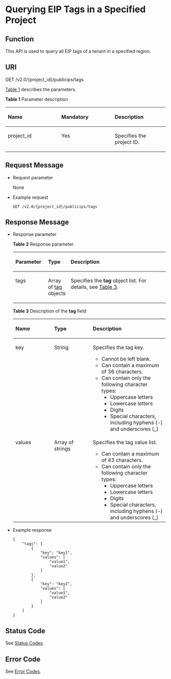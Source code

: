 # Querying EIP Tags in a Specified Project<a name="eip_apitag_0006"></a>

## Function<a name="en-us_topic_0201534134_section5413192818251"></a>

This API is used to query all EIP tags of a tenant in a specified region.

## URI<a name="en-us_topic_0201534134_section1414182816254"></a>

GET /v2.0/\{project\_id\}/publicips/tags

[Table 1](#en-us_topic_0201534134_table27380479)  describes the parameters.

**Table  1**  Parameter description

<a name="en-us_topic_0201534134_table27380479"></a>
<table><thead align="left"><tr id="en-us_topic_0201534134_row28751554"><th class="cellrowborder" valign="top" width="33.33333333333333%" id="mcps1.2.4.1.1"><p id="en-us_topic_0201534134_p47174532"><a name="en-us_topic_0201534134_p47174532"></a><a name="en-us_topic_0201534134_p47174532"></a><strong id="en-us_topic_0201534134_b9454114443811"><a name="en-us_topic_0201534134_b9454114443811"></a><a name="en-us_topic_0201534134_b9454114443811"></a>Name</strong></p>
</th>
<th class="cellrowborder" valign="top" width="33.33333333333333%" id="mcps1.2.4.1.2"><p id="en-us_topic_0201534134_p63040734"><a name="en-us_topic_0201534134_p63040734"></a><a name="en-us_topic_0201534134_p63040734"></a><strong id="en-us_topic_0201534134_b14594114816383"><a name="en-us_topic_0201534134_b14594114816383"></a><a name="en-us_topic_0201534134_b14594114816383"></a>Mandatory</strong></p>
</th>
<th class="cellrowborder" valign="top" width="33.33333333333333%" id="mcps1.2.4.1.3"><p id="en-us_topic_0201534134_p6025849"><a name="en-us_topic_0201534134_p6025849"></a><a name="en-us_topic_0201534134_p6025849"></a><strong id="en-us_topic_0201534134_b96221749193811"><a name="en-us_topic_0201534134_b96221749193811"></a><a name="en-us_topic_0201534134_b96221749193811"></a>Description</strong></p>
</th>
</tr>
</thead>
<tbody><tr id="en-us_topic_0201534134_row18331773"><td class="cellrowborder" valign="top" width="33.33333333333333%" headers="mcps1.2.4.1.1 "><p id="en-us_topic_0201534134_p8478608"><a name="en-us_topic_0201534134_p8478608"></a><a name="en-us_topic_0201534134_p8478608"></a>project_id</p>
</td>
<td class="cellrowborder" valign="top" width="33.33333333333333%" headers="mcps1.2.4.1.2 "><p id="en-us_topic_0201534134_p15678685"><a name="en-us_topic_0201534134_p15678685"></a><a name="en-us_topic_0201534134_p15678685"></a>Yes</p>
</td>
<td class="cellrowborder" valign="top" width="33.33333333333333%" headers="mcps1.2.4.1.3 "><p id="en-us_topic_0201534134_p10487112"><a name="en-us_topic_0201534134_p10487112"></a><a name="en-us_topic_0201534134_p10487112"></a>Specifies the project ID. </p>
</td>
</tr>
</tbody>
</table>

## Request Message<a name="en-us_topic_0201534134_section1342142882511"></a>

-   Request parameter

    None

-   Example request

    ```
    GET /v2.0/{project_id}/publicips/tags
    ```


## Response Message<a name="en-us_topic_0201534134_section242122862514"></a>

-   Response parameter

    **Table  2**  Response parameter

    <a name="en-us_topic_0201534134_table242418284253"></a>
    <table><thead align="left"><tr id="en-us_topic_0201534134_row155362282252"><th class="cellrowborder" valign="top" width="21.349999999999998%" id="mcps1.2.4.1.1"><p id="en-us_topic_0201534134_p65362028192517"><a name="en-us_topic_0201534134_p65362028192517"></a><a name="en-us_topic_0201534134_p65362028192517"></a><strong id="en-us_topic_0201534134_b842352706193648"><a name="en-us_topic_0201534134_b842352706193648"></a><a name="en-us_topic_0201534134_b842352706193648"></a>Parameter</strong></p>
    </th>
    <th class="cellrowborder" valign="top" width="13.48%" id="mcps1.2.4.1.2"><p id="en-us_topic_0201534134_p155361728192510"><a name="en-us_topic_0201534134_p155361728192510"></a><a name="en-us_topic_0201534134_p155361728192510"></a><strong id="en-us_topic_0201534134_b842352706193653"><a name="en-us_topic_0201534134_b842352706193653"></a><a name="en-us_topic_0201534134_b842352706193653"></a>Type</strong></p>
    </th>
    <th class="cellrowborder" valign="top" width="65.16999999999999%" id="mcps1.2.4.1.3"><p id="en-us_topic_0201534134_p1253616288258"><a name="en-us_topic_0201534134_p1253616288258"></a><a name="en-us_topic_0201534134_p1253616288258"></a><strong id="en-us_topic_0201534134_b8423527061645"><a name="en-us_topic_0201534134_b8423527061645"></a><a name="en-us_topic_0201534134_b8423527061645"></a>Description</strong></p>
    </th>
    </tr>
    </thead>
    <tbody><tr id="en-us_topic_0201534134_row65365287254"><td class="cellrowborder" valign="top" width="21.349999999999998%" headers="mcps1.2.4.1.1 "><p id="en-us_topic_0201534134_p553612832513"><a name="en-us_topic_0201534134_p553612832513"></a><a name="en-us_topic_0201534134_p553612832513"></a>tags</p>
    </td>
    <td class="cellrowborder" valign="top" width="13.48%" headers="mcps1.2.4.1.2 "><p id="en-us_topic_0201534134_p1453619282257"><a name="en-us_topic_0201534134_p1453619282257"></a><a name="en-us_topic_0201534134_p1453619282257"></a>Array of <a href="#en-us_topic_0201534134_table043062842515">tag</a> objects</p>
    </td>
    <td class="cellrowborder" valign="top" width="65.16999999999999%" headers="mcps1.2.4.1.3 "><p id="en-us_topic_0201534134_p155364285253"><a name="en-us_topic_0201534134_p155364285253"></a><a name="en-us_topic_0201534134_p155364285253"></a>Specifies the <strong id="en-us_topic_0201534134_b10420185710389"><a name="en-us_topic_0201534134_b10420185710389"></a><a name="en-us_topic_0201534134_b10420185710389"></a>tag</strong> object list. For details, see <a href="#en-us_topic_0201534134_table043062842515">Table 3</a>.</p>
    </td>
    </tr>
    </tbody>
    </table>

    **Table  3**  Description of the  **tag**  field

    <a name="en-us_topic_0201534134_table043062842515"></a>
    <table><thead align="left"><tr id="en-us_topic_0201534134_en-us_topic_0201534104_row16625112015"><th class="cellrowborder" valign="top" width="25.332533253325334%" id="mcps1.2.4.1.1"><p id="en-us_topic_0201534134_en-us_topic_0201534104_p156216117208"><a name="en-us_topic_0201534134_en-us_topic_0201534104_p156216117208"></a><a name="en-us_topic_0201534134_en-us_topic_0201534104_p156216117208"></a><strong id="en-us_topic_0201534134_en-us_topic_0201534104_b842352706195711"><a name="en-us_topic_0201534134_en-us_topic_0201534104_b842352706195711"></a><a name="en-us_topic_0201534134_en-us_topic_0201534104_b842352706195711"></a>Name</strong></p>
    </th>
    <th class="cellrowborder" valign="top" width="25.332533253325334%" id="mcps1.2.4.1.2"><p id="en-us_topic_0201534134_en-us_topic_0201534104_p8622172014"><a name="en-us_topic_0201534134_en-us_topic_0201534104_p8622172014"></a><a name="en-us_topic_0201534134_en-us_topic_0201534104_p8622172014"></a><strong id="en-us_topic_0201534134_en-us_topic_0201534104_b842352706145623"><a name="en-us_topic_0201534134_en-us_topic_0201534104_b842352706145623"></a><a name="en-us_topic_0201534134_en-us_topic_0201534104_b842352706145623"></a>Type</strong></p>
    </th>
    <th class="cellrowborder" valign="top" width="49.33493349334934%" id="mcps1.2.4.1.3"><p id="en-us_topic_0201534134_en-us_topic_0201534104_p1262101182018"><a name="en-us_topic_0201534134_en-us_topic_0201534104_p1262101182018"></a><a name="en-us_topic_0201534134_en-us_topic_0201534104_p1262101182018"></a><strong id="en-us_topic_0201534134_en-us_topic_0201534104_b937632204"><a name="en-us_topic_0201534134_en-us_topic_0201534104_b937632204"></a><a name="en-us_topic_0201534134_en-us_topic_0201534104_b937632204"></a>Description</strong></p>
    </th>
    </tr>
    </thead>
    <tbody><tr id="en-us_topic_0201534134_en-us_topic_0201534104_row166216192017"><td class="cellrowborder" valign="top" width="25.332533253325334%" headers="mcps1.2.4.1.1 "><p id="en-us_topic_0201534134_en-us_topic_0201534104_p562013203"><a name="en-us_topic_0201534134_en-us_topic_0201534104_p562013203"></a><a name="en-us_topic_0201534134_en-us_topic_0201534104_p562013203"></a>key</p>
    </td>
    <td class="cellrowborder" valign="top" width="25.332533253325334%" headers="mcps1.2.4.1.2 "><p id="en-us_topic_0201534134_en-us_topic_0201534104_p4621132014"><a name="en-us_topic_0201534134_en-us_topic_0201534104_p4621132014"></a><a name="en-us_topic_0201534134_en-us_topic_0201534104_p4621132014"></a>String</p>
    </td>
    <td class="cellrowborder" valign="top" width="49.33493349334934%" headers="mcps1.2.4.1.3 "><p id="en-us_topic_0201534134_en-us_topic_0201534104_p3622162019"><a name="en-us_topic_0201534134_en-us_topic_0201534104_p3622162019"></a><a name="en-us_topic_0201534134_en-us_topic_0201534104_p3622162019"></a>Specifies the tag key.</p>
    <a name="en-us_topic_0201534134_en-us_topic_0201534104_en-us_topic_0013935842_en-us_topic_0067805752_en-us_topic_0013859511_ul2321196023222"></a><a name="en-us_topic_0201534134_en-us_topic_0201534104_en-us_topic_0013935842_en-us_topic_0067805752_en-us_topic_0013859511_ul2321196023222"></a><ul id="en-us_topic_0201534134_en-us_topic_0201534104_en-us_topic_0013935842_en-us_topic_0067805752_en-us_topic_0013859511_ul2321196023222"><li>Cannot be left blank.</li><li>Can contain a maximum of 36 characters.</li><li>Can contain only the following character types:<a name="en-us_topic_0201534134_en-us_topic_0201534104_ul17859881507"></a><a name="en-us_topic_0201534134_en-us_topic_0201534104_ul17859881507"></a><ul id="en-us_topic_0201534134_en-us_topic_0201534104_ul17859881507"><li>Uppercase letters</li><li>Lowercase letters</li><li>Digits</li><li>Special characters, including hyphens (-) and underscores (_)</li></ul>
    </li></ul>
    </td>
    </tr>
    <tr id="en-us_topic_0201534134_en-us_topic_0201534104_row862171152012"><td class="cellrowborder" valign="top" width="25.332533253325334%" headers="mcps1.2.4.1.1 "><p id="en-us_topic_0201534134_en-us_topic_0201534104_p2062312201"><a name="en-us_topic_0201534134_en-us_topic_0201534104_p2062312201"></a><a name="en-us_topic_0201534134_en-us_topic_0201534104_p2062312201"></a>values</p>
    </td>
    <td class="cellrowborder" valign="top" width="25.332533253325334%" headers="mcps1.2.4.1.2 "><p id="en-us_topic_0201534134_en-us_topic_0201534104_p7282112319144"><a name="en-us_topic_0201534134_en-us_topic_0201534104_p7282112319144"></a><a name="en-us_topic_0201534134_en-us_topic_0201534104_p7282112319144"></a>Array of strings</p>
    </td>
    <td class="cellrowborder" valign="top" width="49.33493349334934%" headers="mcps1.2.4.1.3 "><p id="en-us_topic_0201534134_en-us_topic_0201534104_p166210162014"><a name="en-us_topic_0201534134_en-us_topic_0201534104_p166210162014"></a><a name="en-us_topic_0201534134_en-us_topic_0201534104_p166210162014"></a>Specifies the tag value list.</p>
    <a name="en-us_topic_0201534134_en-us_topic_0201534104_en-us_topic_0013935842_en-us_topic_0067805752_en-us_topic_0013859511_ul6706750105539"></a><a name="en-us_topic_0201534134_en-us_topic_0201534104_en-us_topic_0013935842_en-us_topic_0067805752_en-us_topic_0013859511_ul6706750105539"></a><ul id="en-us_topic_0201534134_en-us_topic_0201534104_en-us_topic_0013935842_en-us_topic_0067805752_en-us_topic_0013859511_ul6706750105539"><li>Can contain a maximum of 43 characters.</li><li>Can contain only the following character types:<a name="en-us_topic_0201534134_en-us_topic_0201534104_en-us_topic_0013935842_en-us_topic_0067805752_en-us_topic_0013859511_ul11049850105418"></a><a name="en-us_topic_0201534134_en-us_topic_0201534104_en-us_topic_0013935842_en-us_topic_0067805752_en-us_topic_0013859511_ul11049850105418"></a><ul id="en-us_topic_0201534134_en-us_topic_0201534104_en-us_topic_0013935842_en-us_topic_0067805752_en-us_topic_0013859511_ul11049850105418"><li>Uppercase letters</li><li>Lowercase letters</li><li>Digits</li><li>Special characters, including hyphens (-) and underscores (_)</li></ul>
    </li></ul>
    </td>
    </tr>
    </tbody>
    </table>

-   Example response

    ```
    {
        "tags": [
            {
                "key": "key1",
                "values": [
                    "value1",
                    "value2"
                ]
            },
            {
                "key": "key2",
                "values": [
                    "value1",
                    "value2"
                ]
            }
        ]
    }
    ```


## Status Code<a name="en-us_topic_0201534134_section31981619"></a>

See  [Status Codes](status-codes.md#eip_api05_0001).

## Error Code<a name="en-us_topic_0201534134_section85821649202813"></a>

See  [Error Codes](error-codes.md#eip_api05_0002).


